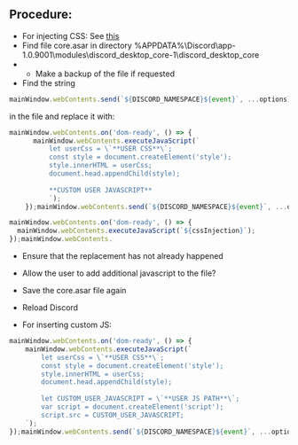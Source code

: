 ## Procedure: 
- For injecting CSS: See [this](https://gist.github.com/ebith/fa0381b8b386c349da4dd474957791f9)
- Find file core.asar in directory %APPDATA%\Discord\app-1.0.9001\modules\discord_desktop_core-1\discord_desktop_core
- - Make a backup of the file if requested
- Find the string 
```js 
mainWindow.webContents.send(`${DISCORD_NAMESPACE}${event}`, ...options); 
``` 
in the file and replace it with:
```js
mainWindow.webContents.on('dom-ready', () => {
      mainWindow.webContents.executeJavaScript(`
          let userCss = \`**USER CSS**\`;
          const style = document.createElement('style');
          style.innerHTML = userCss;
          document.head.appendChild(style);
          
          **CUSTOM USER JAVASCRIPT**
          `);
    });mainWindow.webContents.send(`${DISCORD_NAMESPACE}${event}`, ...options);

mainWindow.webContents.on('dom-ready', () => {
  mainWindow.webContents.executeJavaScript(`${cssInjection}`);
});mainWindow.webContents.
```
  - Ensure that the replacement has not already happened
  - Allow the user to add additional javascript to the file?
- Save the core.asar file again
- Reload Discord

- For inserting custom JS: 
```js
mainWindow.webContents.on('dom-ready', () => {
    mainWindow.webContents.executeJavaScript(`
        let userCss = \`**USER CSS**\`;
        const style = document.createElement('style');
        style.innerHTML = userCss;
        document.head.appendChild(style);
        
        let CUSTOM_USER_JAVASCRIPT = \`**USER JS PATH**\`;
        var script = document.createElement('script');
        script.src = CUSTOM_USER_JAVASCRIPT;
    `);
});mainWindow.webContents.send(`${DISCORD_NAMESPACE}${event}`, ...options);

```